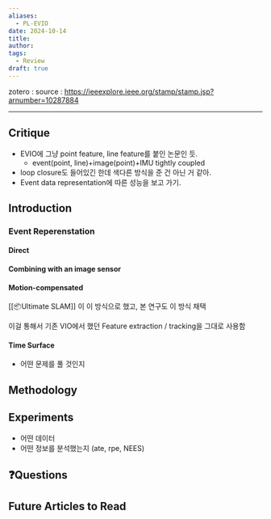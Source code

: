 ```yaml
---
aliases:
  - PL-EVIO
date: 2024-10-14
title: 
author: 
tags:
  - Review
draft: true
---
```


zotero : 
source : https://ieeexplore.ieee.org/stamp/stamp.jsp?arnumber=10287884

---
## Critique
- EVIO에 그냥 point feature, line feature를 붙인 논문인 듯.
	- event(point, line)+image(point)+IMU tightly coupled
- loop closure도 들어있긴 한데 색다른 방식을 준 건 아닌 거 같아.
- Event data representation에 따른 성능을 보고 가기.
## Introduction
### Event Reperenstation
#### Direct
#### Combining with an image sensor
#### Motion-compensated
[[📦️Ultimate SLAM]] 이 이 방식으로 했고, 본 연구도 이 방식 채택

이걸 통해서 기존 VIO에서 했던 Feature extraction / tracking을 그대로 사용함
#### Time Surface 

- 어떤 문제를 풀 것인지

## Methodology


## Experiments
- 어떤 데이터
- 어떤 정보를 분석했는지 (ate, rpe, NEES)


## ❓️Questions

## Future Articles to Read

